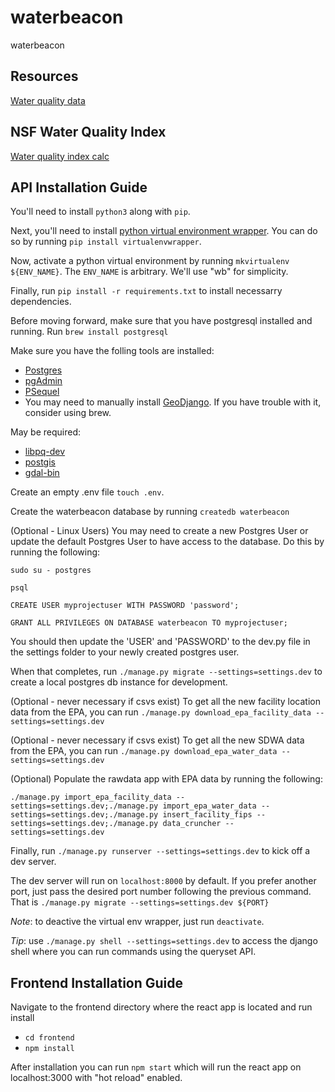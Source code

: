 # waterbeacon

waterbeacon

## Resources

[Water quality data](https://www.waterqualitydata.us/)

## NSF Water Quality Index

[Water quality index calc](http://home.eng.iastate.edu/~dslutz/dmrwqn/water_quality_index_calc.htm)

## API Installation Guide

You'll need to install `python3` along with `pip`.

Next, you'll need to install [python virtual environment wrapper](https://virtualenvwrapper.readthedocs.io/en/latest/). You can do so by running `pip install virtualenvwrapper`.

Now, activate a python virtual environment by running `mkvirtualenv ${ENV_NAME}`. The `ENV_NAME` is arbitrary. We'll use "wb" for simplicity.

Finally, run `pip install -r requirements.txt` to install necessarry dependencies.

Before moving forward, make sure that you have postgresql installed and running. Run `brew install postgresql`

Make sure you have the folling tools are installed:

* [Postgres](https://postgresapp.com/downloads.html)
* [pgAdmin](https://www.postgresql.org/ftp/pgadmin/pgadmin4)
* [PSequel](http://www.psequel.com/)
* You may need to manually install [GeoDjango](https://docs.djangoproject.com/en/1.11/ref/contrib/gis/install/#homebrew). If you have trouble with it, consider using brew.

May be required:
* [libpq-dev](https://pypi.org/project/libpq-dev/)
* [postgis](https://postgis.net/install/)
* [gdal-bin](https://gdal.org/)

Create an empty .env file `touch .env`.

Create the waterbeacon database by running `createdb waterbeacon`

(Optional - Linux Users) You may need to create a new Postgres User or update the default Postgres User to have access to the database.  Do this by running the following:

    sudo su - postgres

    psql

    CREATE USER myprojectuser WITH PASSWORD 'password';
    
    GRANT ALL PRIVILEGES ON DATABASE waterbeacon TO myprojectuser;

You should then update the 'USER' and 'PASSWORD' to the dev.py file in the settings folder to your newly created postgres user.

When that completes, run `./manage.py migrate --settings=settings.dev` to create a local postgres db instance for development.

(Optional - never necessary if csvs exist) To get all the new facility location data from the EPA, you can run `./manage.py download_epa_facility_data --settings=settings.dev`

(Optional - never necessary if csvs exist) To get all the new SDWA data from the EPA, you can run `./manage.py download_epa_water_data --settings=settings.dev`

(Optional) Populate the rawdata app with EPA data by running the following:

`./manage.py import_epa_facility_data --settings=settings.dev;./manage.py import_epa_water_data --settings=settings.dev;./manage.py insert_facility_fips --settings=settings.dev;./manage.py data_cruncher --settings=settings.dev`

Finally, run `./manage.py runserver --settings=settings.dev` to kick off a dev server.

The dev server will run on `localhost:8000` by default. If you prefer another port, just pass the desired port number following the previous command. That is `./manage.py migrate --settings=settings.dev ${PORT}`

_Note_: to deactive the virtual env wrapper, just run `deactivate`.

_Tip_: use `./manage.py shell --settings=settings.dev` to access the django shell where you can run commands using the queryset API.

## Frontend Installation Guide

Navigate to the frontend directory where the react app is located and run install

* `cd frontend`
* `npm install`

After installation you can run `npm start` which will run the react app on localhost:3000 with "hot reload" enabled.
